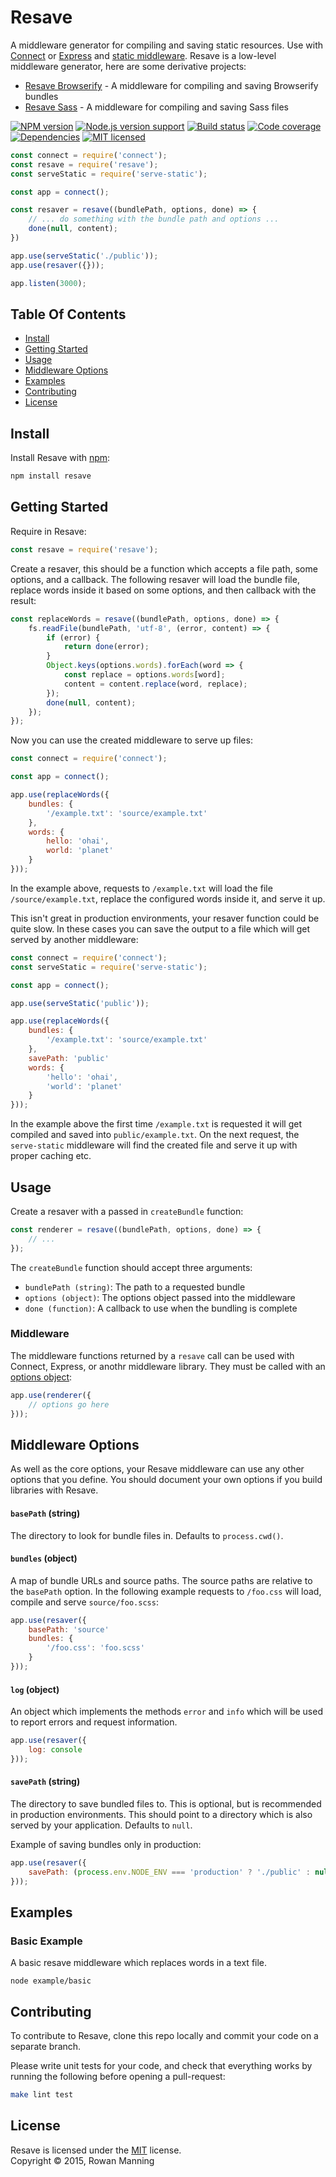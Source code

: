 
Resave
======

A middleware generator for compiling and saving static resources. Use with [Connect][connect] or [Express][express] and [static middleware][serve-static]. Resave is a low-level middleware generator, here are some derivative projects:

  - [Resave Browserify][resave-browserify] - A middleware for compiling and saving Browserify bundles
  - [Resave Sass][resave-sass] - A middleware for compiling and saving Sass files

[![NPM version][shield-npm]][info-npm]
[![Node.js version support][shield-node]][info-node]
[![Build status][shield-build]][info-build]
[![Code coverage][shield-coverage]][info-coverage]
[![Dependencies][shield-dependencies]][info-dependencies]
[![MIT licensed][shield-license]][info-license]

```js
const connect = require('connect');
const resave = require('resave');
const serveStatic = require('serve-static');

const app = connect();

const resaver = resave((bundlePath, options, done) => {
    // ... do something with the bundle path and options ...
    done(null, content);
})

app.use(serveStatic('./public'));
app.use(resaver({}));

app.listen(3000);
```


Table Of Contents
-----------------

- [Install](#install)
- [Getting Started](#getting-started)
- [Usage](#usage)
- [Middleware Options](#middleware-options)
- [Examples](#examples)
- [Contributing](#contributing)
- [License](#license)


Install
-------

Install Resave with [npm][npm]:

```sh
npm install resave
```


Getting Started
---------------

Require in Resave:

```js
const resave = require('resave');
```

Create a resaver, this should be a function which accepts a file path, some options, and a callback. The following resaver will load the bundle file, replace words inside it based on some options, and then callback with the result:

```js
const replaceWords = resave((bundlePath, options, done) => {
    fs.readFile(bundlePath, 'utf-8', (error, content) => {
        if (error) {
            return done(error);
        }
        Object.keys(options.words).forEach(word => {
            const replace = options.words[word];
            content = content.replace(word, replace);
        });
        done(null, content);
    });
});
```

Now you can use the created middleware to serve up files:

```js
const connect = require('connect');

const app = connect();

app.use(replaceWords({
    bundles: {
        '/example.txt': 'source/example.txt'
    },
    words: {
        hello: 'ohai',
        world: 'planet'
    }
}));
```

In the example above, requests to `/example.txt` will load the file `/source/example.txt`, replace the configured words inside it, and serve it up.

This isn't great in production environments, your resaver function could be quite slow. In these cases you can save the output to a file which will get served by another middleware:

```js
const connect = require('connect');
const serveStatic = require('serve-static');

const app = connect();

app.use(serveStatic('public'));

app.use(replaceWords({
    bundles: {
        '/example.txt': 'source/example.txt'
    },
    savePath: 'public'
    words: {
        'hello': 'ohai',
        'world': 'planet'
    }
}));
```

In the example above the first time `/example.txt` is requested it will get compiled and saved into `public/example.txt`. On the next request, the `serve-static` middleware will find the created file and serve it up with proper caching etc.


Usage
-----

Create a resaver with a passed in `createBundle` function:

```js
const renderer = resave((bundlePath, options, done) => {
    // ...
});
```

The `createBundle` function should accept three arguments:

  - `bundlePath (string)`: The path to a requested bundle
  - `options (object)`: The options object passed into the middleware
  - `done (function)`: A callback to use when the bundling is complete

### Middleware

The middleware functions returned by a `resave` call can be used with Connect, Express, or anothr middleware library. They must be called with an [options object](#middleware-options):

```js
app.use(renderer({
    // options go here
}));
```


Middleware Options
------------------

As well as the core options, your Resave middleware can use any other options that you define. You should document your own options if you build libraries with Resave.

#### `basePath` (string)

The directory to look for bundle files in. Defaults to `process.cwd()`.

#### `bundles` (object)

A map of bundle URLs and source paths. The source paths are relative to the `basePath` option. In the following example requests to `/foo.css` will load, compile and serve `source/foo.scss`:

```js
app.use(resaver({
    basePath: 'source'
    bundles: {
        '/foo.css': 'foo.scss'
    }
}));
```

#### `log` (object)

An object which implements the methods `error` and `info` which will be used to report errors and request information.

```js
app.use(resaver({
    log: console
}));
```

#### `savePath` (string)

The directory to save bundled files to. This is optional, but is recommended in production environments. This should point to a directory which is also served by your application. Defaults to `null`.

Example of saving bundles only in production:

```js
app.use(resaver({
    savePath: (process.env.NODE_ENV === 'production' ? './public' : null)
}));
```


Examples
--------

### Basic Example

A basic resave middleware which replaces words in a text file.

```
node example/basic
```


Contributing
------------

To contribute to Resave, clone this repo locally and commit your code on a separate branch.

Please write unit tests for your code, and check that everything works by running the following before opening a pull-request:

```sh
make lint test
```


License
-------

Resave is licensed under the [MIT][info-license] license.  
Copyright &copy; 2015, Rowan Manning



[connect]: https://github.com/senchalabs/connect
[express]: http://expressjs.com/
[npm]: https://npmjs.org/
[serve-static]: https://github.com/expressjs/serve-static

[resave-browserify]: https://github.com/rowanmanning/resave-browserify
[resave-sass]: https://github.com/rowanmanning/resave-sass

[info-coverage]: https://coveralls.io/github/rowanmanning/resave
[info-dependencies]: https://gemnasium.com/rowanmanning/resave
[info-license]: LICENSE
[info-node]: package.json
[info-npm]: https://www.npmjs.com/package/resave
[info-build]: https://travis-ci.org/rowanmanning/resave
[shield-coverage]: https://img.shields.io/coveralls/rowanmanning/resave.svg
[shield-dependencies]: https://img.shields.io/gemnasium/rowanmanning/resave.svg
[shield-license]: https://img.shields.io/badge/license-MIT-blue.svg
[shield-node]: https://img.shields.io/badge/node.js%20support-4–5-brightgreen.svg
[shield-npm]: https://img.shields.io/npm/v/resave.svg
[shield-build]: https://img.shields.io/travis/rowanmanning/resave/master.svg
